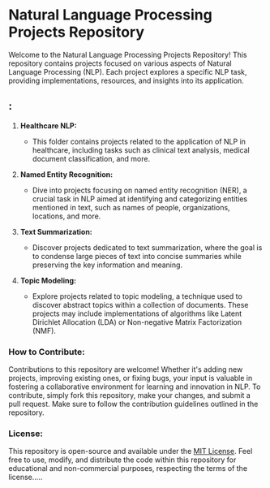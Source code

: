 # Natural Language Processing Projects Repository

Welcome to the Natural Language Processing Projects Repository! This repository contains projects focused on various aspects of Natural Language Processing (NLP). Each project explores a specific NLP task, providing implementations, resources, and insights into its application.

## :

1. **Healthcare NLP:**
   - This folder contains projects related to the application of NLP in healthcare, including tasks such as clinical text analysis, medical document classification, and more.

2. **Named Entity Recognition:**
   - Dive into projects focusing on named entity recognition (NER), a crucial task in NLP aimed at identifying and categorizing entities mentioned in text, such as names of people, organizations, locations, and more.

3. **Text Summarization:**
   - Discover projects dedicated to text summarization, where the goal is to condense large pieces of text into concise summaries while preserving the key information and meaning.

4. **Topic Modeling:**
   - Explore projects related to topic modeling, a technique used to discover abstract topics within a collection of documents. These projects may include implementations of algorithms like Latent Dirichlet Allocation (LDA) or Non-negative Matrix Factorization (NMF).

### How to Contribute:

Contributions to this repository are welcome! Whether it's adding new projects, improving existing ones, or fixing bugs, your input is valuable in fostering a collaborative environment for learning and innovation in NLP. To contribute, simply fork this repository, make your changes, and submit a pull request. Make sure to follow the contribution guidelines outlined in the repository.

### License:

This repository is open-source and available under the [MIT License](LICENSE). Feel free to use, modify, and distribute the code within this repository for educational and non-commercial purposes, respecting the terms of the license.....


